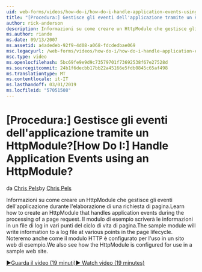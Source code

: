 ```yaml
---
uid: web-forms/videos/how-do-i/how-do-i-handle-application-events-using-an-httpmodule
title: "[Procedura:] Gestisce gli eventi dell'applicazione tramite un HttpModule? | Microsoft Docs"
author: rick-anderson
description: Informazioni su come creare un HttpModule che gestisce gli eventi dell'applicazione durante l'elaborazione di una richiesta di pagina. Il modulo di esempio scriverà le informazioni in un log...
ms.author: riande
ms.date: 09/13/2007
ms.assetid: a4adedeb-92f9-4d08-a068-fdcdedbae069
msc.legacyurl: /web-forms/videos/how-do-i/how-do-i-handle-application-events-using-an-httpmodule
msc.type: video
ms.openlocfilehash: 5bc69fe9e9d9c73579701f73692538f67e27528d
ms.sourcegitcommit: 24b1f6decbb17bb22a45166e5fdb0845c65af498
ms.translationtype: MT
ms.contentlocale: it-IT
ms.lasthandoff: 03/01/2019
ms.locfileid: "57051508"
---
```

<a name="how-do-i-handle-application-events-using-an-httpmodule"></a><span data-ttu-id="2216c-105">[Procedura:] Gestisce gli eventi dell'applicazione tramite un HttpModule?</span><span class="sxs-lookup"><span data-stu-id="2216c-105">[How Do I:] Handle Application Events using an HttpModule?</span></span>
====================
<span data-ttu-id="2216c-106">da [Chris Pels](https://twitter.com/chrispels)</span><span class="sxs-lookup"><span data-stu-id="2216c-106">by [Chris Pels](https://twitter.com/chrispels)</span></span>

<span data-ttu-id="2216c-107">Informazioni su come creare un HttpModule che gestisce gli eventi dell'applicazione durante l'elaborazione di una richiesta di pagina.</span><span class="sxs-lookup"><span data-stu-id="2216c-107">Learn how to create an HttpModule that handles application events during the processing of a page request.</span></span> <span data-ttu-id="2216c-108">Il modulo di esempio scriverà le informazioni in un file di log in vari punti del ciclo di vita di pagina.</span><span class="sxs-lookup"><span data-stu-id="2216c-108">The sample module will write information to a log file at various points in the page lifecycle.</span></span> <span data-ttu-id="2216c-109">Noteremo anche come il modulo HTTP è configurato per l'uso in un sito web di esempio.</span><span class="sxs-lookup"><span data-stu-id="2216c-109">We also see how the HttpModule is configured for use in a sample web site.</span></span>

[<span data-ttu-id="2216c-110">&#9654;Guarda il video (19 minuti)</span><span class="sxs-lookup"><span data-stu-id="2216c-110">&#9654; Watch video (19 minutes)</span></span>](https://channel9.msdn.com/Blogs/ASP-NET-Site-Videos/how-do-i-handle-application-events-using-an-httpmodule)
